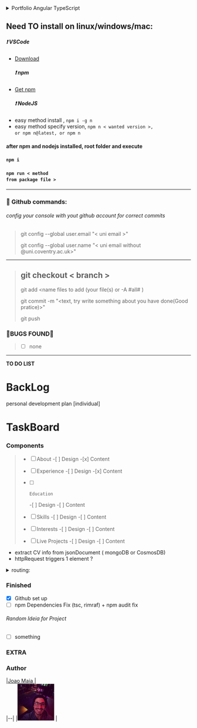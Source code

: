 <details>
<summary>Portfolio Angular TypeScript</summary>
  # Koa Angular JWT
</details>

## Need TO install on linux/windows/mac:

##### :exclamation: VSCode

-   [Download](https://code.visualstudio.com/Download)
    ##### :exclamation: npm
-   [Get npm](https://www.npmjs.com/get-npm)
    ##### :exclamation: NodeJS
-   easy method install , <code>npm i -g n</code>
-   easy method specify version, <code>npm  n &lt; wanted version >, or npm  n@latest, or npm n </code>

#### after npm and nodejs installed, root folder and execute

#### <code>npm i</code>

#### <code>npm run &lt; method from package file ></code>

* * *

### :bust_in_silhouette: Github commands:

###### config your console with yout github account for correct commits

> git config --global user.email "&lt; uni  email >"
>
> git config --global user.name "&lt; uni  email  without  @uni.coventry.ac.uk>"

* * *

> ## git checkout &lt; branch >
>
> git add &lt;name  files  to  add  (your  file(s)  or  -A  #all#  )  <br>
>
> git commit -m "&lt;text,  try  write  something  about  you  have  done(Good  pratice)>"
>
> git push

### :anger:BUGS FOUND:anger:

> -   [ ] none

* * *

 **TO DO LIST**

# BackLog

  personal development plan [individual]

# TaskBoard
### Components
> -   [ ] About
>     \-[ ] Design
>     \-[x] Content
> 
> -   [ ] Experience
>     \-[ ] Design
>     \-[x] Content
> 
> -   [ ]     Education
>     \-[ ] Design
>     \-[ ] Content
>
> -   [ ] Skills
>     \-[ ] Design
>     \-[ ] Content
>
> -   [ ] Interests
>     \-[ ] Design
>     \-[ ] Content
>
> -   [ ] Live Projects
>     \-[ ] Design
>     \-[ ] Content


* extract CV info from jsonDocument ( mongoDB or CosmosDB)
* httpRequest triggers 1 element ?

<details>
<summary>routing:</summary>
<code>
appModule [ 
  headerComponent,
   [about,experience],
  footer
]</code>
</details>

### Finished

-   [x] Github set up 
-   [ ] npm Dependencies Fix (tsc, rimraf) + npm audit fix

###### Random Ideia for Project

-   [ ] something

### EXTRA

### Author

\|[Joao Maia ](https://github.coventry.ac.uk/deoiveij/)   \|  
\|--\|
\|<a  href="https://twitter.com/wannabevunf1"><img  src="https://github.com/vunf1/cplusplus_GAME/blob/master/authorsIMG/joao_maia.jpg?raw=true"  width="100"></a>  \| 
